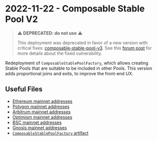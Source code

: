 # 2022-11-22 - Composable Stable Pool V2

> ⚠️ **DEPRECATED: do not use** ⚠️
>
> This deployment was deprecated in favor of a new version with critical fixes: [composable-stable-pool-v3](../20230206-composable-stable-pool-v3/).
> See this [forum post](https://forum.balancer.fi/t/reentrancy-vulnerability-scope-expanded/4345) for more details about the fixed vulnerability.

Redeployment of `ComposableStablePoolFactory`, which allows creating Stable Pools that are suitable to be included in other Pools. This version adds proportional joins and exits, to improve the front-end UX.

## Useful Files

- [Ethereum mainnet addresses](./output/mainnet.json)
- [Polygon mainnet addresses](./output/polygon.json)
- [Arbitrum mainnet addresses](./output/arbitrum.json)
- [Optimism mainnet addresses](./output/optimism.json)
- [BSC mainnet addresses](./output/bsc.json)
- [Gnosis mainnet addresses](./output/gnosis.json)
- [`ComposableStablePoolFactory` artifact](./artifact/ComposableStablePoolFactory.json)

